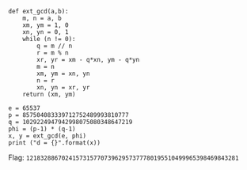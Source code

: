 ```
def ext_gcd(a,b):
    m, n = a, b
    xm, ym = 1, 0
    xn, yn = 0, 1
    while (n != 0):
        q = m // n 
        r = m % n 
        xr, yr = xm - q*xn, ym - q*yn
        m = n
        xm, ym = xn, yn
        n = r
        xn, yn = xr, yr
    return (xm, ym) 

e = 65537
p = 857504083339712752489993810777
q = 1029224947942998075080348647219 
phi = (p-1) * (q-1)
x, y = ext_gcd(e, phi)
print ("d = {}".format(x))
```
Flag: `121832886702415731577073962957377780195510499965398469843281`
